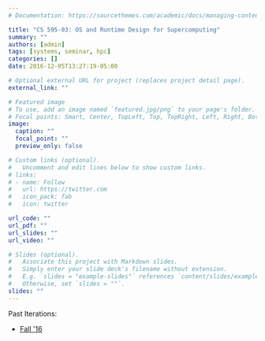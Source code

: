 ```yaml
---
# Documentation: https://sourcethemes.com/academic/docs/managing-content/

title: "CS 595-03: OS and Runtime Design for Supercomputing"
summary: ""
authors: [admin]
tags: [systems, seminar, hpc]
categories: []
date: 2016-12-05T13:27:19-05:00

# Optional external URL for project (replaces project detail page).
external_link: ""

# Featured image
# To use, add an image named `featured.jpg/png` to your page's folder.
# Focal points: Smart, Center, TopLeft, Top, TopRight, Left, Right, BottomLeft, Bottom, BottomRight.
image:
  caption: ""
  focal_point: ""
  preview_only: false

# Custom links (optional).
#   Uncomment and edit lines below to show custom links.
# links:
# - name: Follow
#   url: https://twitter.com
#   icon_pack: fab
#   icon: twitter

url_code: ""
url_pdf: ""
url_slides: ""
url_video: ""

# Slides (optional).
#   Associate this project with Markdown slides.
#   Simply enter your slide deck's filename without extension.
#   E.g. `slides = "example-slides"` references `content/slides/example-slides.md`.
#   Otherwise, set `slides = ""`.
slides: ""
---
```


Past Iterations:
* [Fall '16](http://cs.iit.edu/~khale/class/cs59503/f16/)
